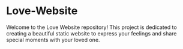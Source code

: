 # Love-Website
Welcome to the Love Website repository! This project is dedicated to creating a beautiful static website to express your feelings and share special moments with your loved one.
